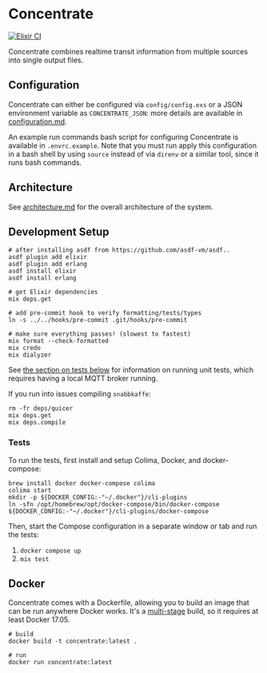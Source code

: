 # Concentrate

[![Elixir CI](https://github.com/mbta/concentrate/actions/workflows/elixir.yml/badge.svg)](https://github.com/mbta/concentrate/actions/workflows/elixir.yml)

Concentrate combines realtime transit information from multiple sources into
single output files.

## Configuration

Concentrate can either be configured via `config/config.exs` or a JSON environment variable as `CONCENTRATE_JSON`: more details are available in [configuration.md](guides/configuration.md).

An example run commands bash script for configuring Concentrate is available in `.envrc.example`. Note that you must run apply this configuration in a bash shell by using `source` instead of via `direnv` or a
similar tool, since it runs bash commands.

## Architecture

See [architecture.md](guides/architecture.md) for the overall architecture of the system.
## Development Setup

```
# after installing asdf from https://github.com/asdf-vm/asdf..
asdf plugin add elixir
asdf plugin add erlang
asdf install elixir
asdf install erlang

# get Elixir dependencies
mix deps.get

# add pre-commit hook to verify formatting/tests/types
ln -s ../../hooks/pre-commit .git/hooks/pre-commit

# make sure everything passes! (slowest to fastest)
mix format --check-formatted
mix credo
mix dialyzer
```

See [the section on tests below](#tests) for information on running unit tests, which requires having a local MQTT broker running.

If you run into issues compiling `snabbkaffe`:

``` shell
rm -fr deps/quicer
mix deps.get
mix deps.compile
```

### Tests
[tests]: #tests

To run the tests, first install and setup Colima, Docker, and docker-compose:

```shell
brew install docker docker-compose colima
colima start
mkdir -p ${DOCKER_CONFIG:-"~/.docker"}/cli-plugins
ln -sfn /opt/homebrew/opt/docker-compose/bin/docker-compose ${DOCKER_CONFIG:-"~/.docker"}/cli-plugins/docker-compose
```

Then, start the Compose configuration in a separate window or tab and run the tests: 
1. `docker compose up` 
1. `mix test`

## Docker

Concentrate comes with a Dockerfile, allowing you to build an image that can
be run anywhere Docker works. It's a [multi-stage](https://docs.docker.com/engine/userguide/eng-image/multistage-build/) build, so it requires at least Docker 17.05.

```
# build
docker build -t concentrate:latest .

# run
docker run concentrate:latest
```
